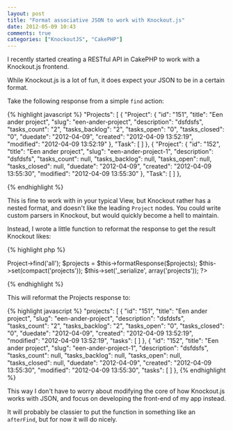 ```yaml
---
layout: post
title: "Format associative JSON to work with Knockout.js"
date: 2012-05-09 10:43
comments: true
categories: ["KnockoutJS", "CakePHP"]
---
```


I recently started creating a RESTful API in CakePHP to work with a Knockout.js frontend.

While Knockout.js is a lot of fun, it does expect your JSON to be in a certain format.

<!--more-->

Take the following response from a simple `find` action:

{% highlight javascript %}
"Projects": [
    {
        "Project": {
            "id": "151",
            "title": "Een ander project",
            "slug": "een-ander-project",
            "description": "dsfdsfs",
            "tasks_count": "2",
            "tasks_backlog": "2",
            "tasks_open": "0",
            "tasks_closed": "0",
            "duedate": "2012-04-09",
            "created": "2012-04-09 13:52:19",
            "modified": "2012-04-09 13:52:19"
        },
        "Task": [ ]
    },
    {
        "Project": {
            "id": "152",
            "title": "Een ander project",
            "slug": "een-ander-project-1",
            "description": "dsfdsfs",
            "tasks_count": null,
            "tasks_backlog": null,
            "tasks_open": null,
            "tasks_closed": null,
            "duedate": "2012-04-09",
            "created": "2012-04-09 13:55:30",
            "modified": "2012-04-09 13:55:30"
        },
        "Task": [ ]
    },

{% endhighlight %}  

This is fine to work with in your typical View, but Knockout rather has a nested format, and doesn't like the leading `Project` nodes. You could write custom parsers in Knockout, but would quickly become a hell to maintain.

Instead, I wrote a little function to reformat the response to get the result Knockout likes:

{% highlight php %}
<?php

public function formatResponse($data) {
    $ret = array();
    foreach($data as $key) {
        $keys = array_keys($key);
        $t = $key[$keys[0]];
        for($i=1; $i<count($keys); $i++) {
            $t[Inflector::pluralize(strtolower($keys[$i]))] = $key[$keys[$i]];
        }
        $ret[] = $t;
    }

    return $ret;
}

$projects = $this->Project->find('all');
$projects = $this->formatResponse($projects);
$this->set(compact('projects'));
$this->set('_serialize', array('projects'));

?>
{% endhighlight %}    

This will reformat the Projects response to:

{% highlight javascript %}
"projects": [
    {
        "id": "151",
        "title": "Een ander project",
        "slug": "een-ander-project",
        "description": "dsfdsfs",
        "tasks_count": "2",
        "tasks_backlog": "2",
        "tasks_open": "0",
        "tasks_closed": "0",
        "duedate": "2012-04-09",
        "created": "2012-04-09 13:52:19",
        "modified": "2012-04-09 13:52:19",
        "tasks": [ ]
    },
    {
        "id": "152",
        "title": "Een ander project",
        "slug": "een-ander-project-1",
        "description": "dsfdsfs",
        "tasks_count": null,
        "tasks_backlog": null,
        "tasks_open": null,
        "tasks_closed": null,
        "duedate": "2012-04-09",
        "created": "2012-04-09 13:55:30",
        "modified": "2012-04-09 13:55:30",
        "tasks": [ ]
    },
{% endhighlight %}

This way I don't have to worry about modifying the core of how Knockout.js works with JSON, and focus on developing the front-end of my app instead.

It will probably be classier to put the function in something like an `afterFind`, but for now it will do nicely.